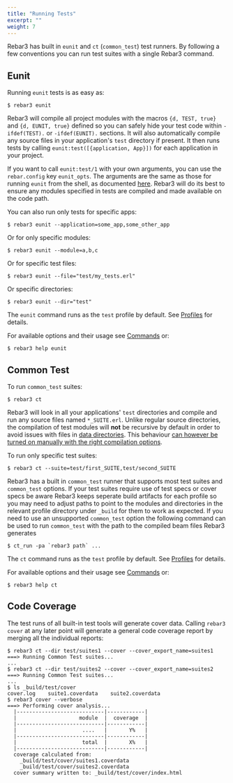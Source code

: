 ```yaml
---
title: "Running Tests"
excerpt: ""
weight: 7
---
```


Rebar3 has built in `eunit` and `ct` (`common_test`) test runners. By following a few conventions you can run test suites with a single Rebar3 command.

## Eunit

Running `eunit` tests is as easy as:

```shell
$ rebar3 eunit 
```

Rebar3 will compile all project modules with the macros `{d, TEST, true}` and `{d, EUNIT, true}` defined so you can safely hide your test code within `-ifdef(TEST).` or `-ifdef(EUNIT).` sections. It will also automatically compile any source files in your application's `test` directory if present. It then runs tests by calling `eunit:test([{application, App}])` for each application in your project.

If you want to call `eunit:test/1` with your own arguments, you can use the `rebar.config` key `eunit_opts`. The arguments are the same as those for running `eunit` from the shell, as documented [here](http://www.erlang.org/doc/man/eunit.html). Rebar3 will do its best to ensure any modules specified in tests are compiled and made available on the code path.

You can also run only tests for specific apps:

```shell
$ rebar3 eunit --application=some_app,some_other_app 
```

Or for only specific modules:

```shell
$ rebar3 eunit --module=a,b,c 
```

Or for specific test files:

```shell
$ rebar3 eunit --file="test/my_tests.erl" 
```

Or specific directories:

```shell
$ rebar3 eunit --dir="test" 
```

The `eunit` command runs as the `test` profile by default. See [Profiles](/docs/profiles) for details.

For available options and their usage see [Commands](/docs/commands) or:

```shell
$ rebar3 help eunit 
```

## Common Test

To run `common_test` suites:

```shell
$ rebar3 ct 
```

Rebar3 will look in all your applications' `test` directories and compile and run any source files named `*_SUITE.erl`. Unlike regular source directories, the compilation of test modules will **not** be recursive by default in order to avoid issues with files in [data directories](https://erlang.org/doc/apps/common_test/write_test_chapter.html#data-and-private-directories). This behaviour [can however be turned on manually with the right compilation options](/docs/configuration#enabledisable-recursive-compiling).

To run only specific test suites:

```shell
$ rebar3 ct --suite=test/first_SUITE,test/second_SUITE 
```

Rebar3 has a built in `common_test` runner that supports most test suites and `common_test` options. If your test suites require use of test specs or cover specs be aware Rebar3 keeps seperate build artifacts for each profile so you may need to adjust paths to point to the modules and directories in the relevant profile directory under `_build` for them to work as expected. If you need to use an unsupported `common_test` option the following command can be used to run `common_test` with the path to the compiled beam files Rebar3 generates

```shell
$ ct_run -pa `rebar3 path` ... 
```

The `ct` command runs as the `test` profile by default. See [Profiles](/docs/profiles) for details.

For available options and their usage see [Commands](/docs/commands) or:

```shell
$ rebar3 help ct 
```

## Code Coverage

The test runs of all built-in test tools will generate cover data. Calling `rebar3 cover` at any later point will generate a general code coverage report by merging all the individual reports:

```shell
$ rebar3 ct --dir test/suites1 --cover --cover_export_name=suites1
===> Running Common Test suites...
...
$ rebar3 ct --dir test/suites2 --cover --cover_export_name=suites2
===> Running Common Test suites...
...
$ ls _build/test/cover
cover.log    suite1.coverdata    suite2.coverdata
$ rebar3 cover --verbose
===> Performing cover analysis...
  |----------------------------|------------|
  |                    module  |  coverage  |
  |----------------------------|------------|
  |                     ....   |       Y%   |
  |----------------------------|------------|
  |                     total  |       X%   |
  |----------------------------|------------|
  coverage calculated from:
    _build/test/cover/suites1.coverdata
    _build/test/cover/suites2.coverdata
  cover summary written to: _build/test/cover/index.html
```
